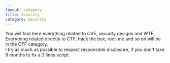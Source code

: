 ```yaml
---
layout: category
title: Security
category: security
---
```


You will find here everything related to CVE, security designs and WTF. Everything related directly to CTF, hack the box, root-me and so on will be in the CTF category.  
I try as much as possible to respect responsible disclosure, if you don't take 9 months to fix a 3 lines script.